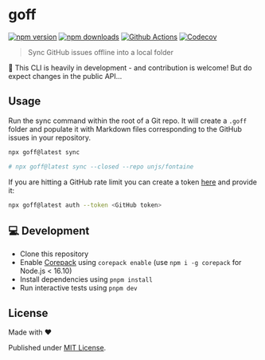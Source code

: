 # goff

[![npm version][npm-version-src]][npm-version-href]
[![npm downloads][npm-downloads-src]][npm-downloads-href]
[![Github Actions][github-actions-src]][github-actions-href]
[![Codecov][codecov-src]][codecov-href]

> Sync GitHub issues offline into a local folder

🚧 This CLI is heavily in development - and contribution is welcome! But do expect changes in the public API...

## Usage

Run the sync command within the root of a Git repo. It will create a `.goff` folder and populate it with Markdown files corresponding to the GitHub issues in your repository.

```sh
npx goff@latest sync

# npx goff@latest sync --closed --repo unjs/fontaine
```

If you are hitting a GitHub rate limit you can create a token [here](https://github.com/settings/tokens/new) and provide it:

```sh
npx goff@latest auth --token <GitHub token>
```

## 💻 Development

- Clone this repository
- Enable [Corepack](https://github.com/nodejs/corepack) using `corepack enable` (use `npm i -g corepack` for Node.js < 16.10)
- Install dependencies using `pnpm install`
- Run interactive tests using `pnpm dev`

## License

Made with ❤️

Published under [MIT License](./LICENCE).

<!-- Badges -->

[npm-version-src]: https://img.shields.io/npm/v/goff?style=flat-square
[npm-version-href]: https://npmjs.com/package/goff
[npm-downloads-src]: https://img.shields.io/npm/dm/goff?style=flat-square
[npm-downloads-href]: https://npmjs.com/package/goff
[github-actions-src]: https://img.shields.io/github/actions/workflow/status/danielroe/goff/ci.yml?branch=main&style=flat-square
[github-actions-href]: https://github.com/danielroe/goff/actions?query=workflow%3Aci
[codecov-src]: https://img.shields.io/codecov/c/gh/danielroe/goff/main?style=flat-square
[codecov-href]: https://codecov.io/gh/danielroe/goff
